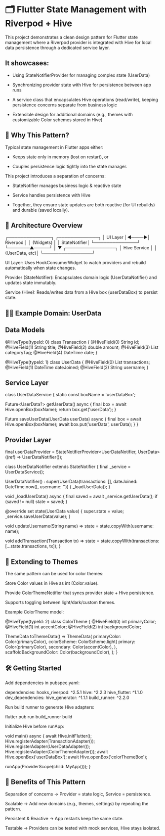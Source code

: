 <!-- # budgeting_app_v2

A new Flutter project.

## Getting Started

This project is a starting point for a Flutter application.

A few resources to get you started if this is your first Flutter project:

- [Lab: Write your first Flutter app](https://docs.flutter.dev/get-started/codelab)
- [Cookbook: Useful Flutter samples](https://docs.flutter.dev/cookbook)

For help getting started with Flutter development, view the
[online documentation](https://docs.flutter.dev/), which offers tutorials,
samples, guidance on mobile development, and a full API reference. -->
# 🗂️ Flutter State Management with Riverpod + Hive

This project demonstrates a clean design pattern for Flutter state management where a Riverpod provider is integrated with Hive for local data persistence through a dedicated service layer.

## It showcases:

* Using StateNotifierProvider for managing complex state (UserData)

* Synchronizing provider state with Hive for persistence between app runs

* A service class that encapsulates Hive operations (read/write), keeping persistence concerns separate from business logic

* Extensible design for additional domains (e.g., themes with customizable Color schemes stored in Hive)

## 🚀 Why This Pattern?

Typical state management in Flutter apps either:

* Keeps state only in memory (lost on restart), or

* Couples persistence logic tightly into the state manager.

This project introduces a separation of concerns:

* StateNotifier manages business logic & reactive state

* Service handles persistence with Hive

* Together, they ensure state updates are both reactive (for UI rebuilds) and durable (saved locally).

## 🧩 Architecture Overview
┌──────────────┐       ┌─────────────┐
│  UI Layer    │◀────▶│ Riverpod     │
│ (Widgets)    │       │ StateNotifier│
└──────────────┘       └───────▲─────┘
                                │
                                ▼
                       ┌────────────────┐
                       │ Hive Service   │
                       │ (UserData, etc)│
                       └────────────────┘


UI Layer: Uses HookConsumerWidget to watch providers and rebuild automatically when state changes.

Provider (StateNotifier): Encapsulates domain logic (UserDataNotifier) and updates state immutably.

Service (Hive): Reads/writes data from a Hive box (userDataBox) to persist state.

## 🧑‍💻 Example Domain: UserData

## Data Models
@HiveType(typeId: 0)
class Transaction {
  @HiveField(0) String id;
  @HiveField(1) String title;
  @HiveField(2) double amount;
  @HiveField(3) List<String> categoryTag;
  @HiveField(4) DateTime date;
}

@HiveType(typeId: 1)
class UserData {
  @HiveField(0) List<Transaction> transactions;
  @HiveField(1) DateTime dateJoined;
  @HiveField(2) String username;
}

## Service Layer
class UserDataService {
  static const boxName = 'userDataBox';

  Future<UserData?> getUserData() async {
    final box = await Hive.openBox<UserData>(boxName);
    return box.get('userData');
  }

  Future<void> saveUserData(UserData userData) async {
    final box = await Hive.openBox<UserData>(boxName);
    await box.put('userData', userData);
  }
}

## Provider Layer
final userDataProvider =
  StateNotifierProvider<UserDataNotifier, UserData>((ref) => UserDataNotifier());

class UserDataNotifier extends StateNotifier<UserData> {
  final _service = UserDataService();

  UserDataNotifier() : super(UserData(transactions: [], dateJoined: DateTime.now(), username: '')) {
    _loadUserData();
  }

  void _loadUserData() async {
    final saved = await _service.getUserData();
    if (saved != null) state = saved;
  }

  @override
  set state(UserData value) {
    super.state = value;
    _service.saveUserData(value);
  }

  void updateUsername(String name) =>
      state = state.copyWith(username: name);

  void addTransaction(Transaction tx) =>
      state = state.copyWith(transactions: [...state.transactions, tx]);
}

## 🎨 Extending to Themes

The same pattern can be used for color themes:

Store Color values in Hive as int (Color.value).

Provide ColorThemeNotifier that syncs provider state + Hive persistence.

Supports toggling between light/dark/custom themes.

Example ColorTheme model:

@HiveType(typeId: 2)
class ColorTheme {
  @HiveField(0) int primaryColor;
  @HiveField(1) int accentColor;
  @HiveField(2) int backgroundColor;

  ThemeData toThemeData() => ThemeData(
    primaryColor: Color(primaryColor),
    colorScheme: ColorScheme.light(
      primary: Color(primaryColor),
      secondary: Color(accentColor),
    ),
    scaffoldBackgroundColor: Color(backgroundColor),
  );
}

## 🛠️ Getting Started

Add dependencies in pubspec.yaml:

dependencies:
  hooks_riverpod: ^2.5.1
  hive: ^2.2.3
  hive_flutter: ^1.1.0
dev_dependencies:
  hive_generator: ^1.1.1
  build_runner: ^2.2.0


Run build runner to generate Hive adapters:

flutter pub run build_runner build


Initialize Hive before runApp:

void main() async {
  await Hive.initFlutter();
  Hive.registerAdapter(TransactionAdapter());
  Hive.registerAdapter(UserDataAdapter());
  Hive.registerAdapter(ColorThemeAdapter());
  await Hive.openBox<UserData>('userDataBox');
  await Hive.openBox<ColorTheme>('colorThemeBox');

  runApp(ProviderScope(child: MyApp()));
}

## 🌟 Benefits of This Pattern

Separation of concerns → Provider = state logic, Service = persistence.

Scalable → Add new domains (e.g., themes, settings) by repeating the pattern.

Persistent & Reactive → App restarts keep the same state.

Testable → Providers can be tested with mock services, Hive stays isolated.